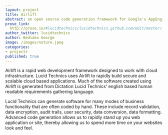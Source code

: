 ```yaml
---
layout: project
title: Airlift
abstract: an open source code generation framework for Google's AppEngine and node.js.
prose_link:
  http://prose.io/#lucidtechnics/lucidtechnics.github.com/edit/master/_posts/features/0100-01-01-airlift.md
author_twitter: lucidtechnics
author: Bediako George
image: /images/nature.jpeg
categories:
- projects
published: true
---
```


Airlift is a rapid web development framework designed to work with cloud infrastructure. Lucid Technics uses Airlift to rapidly build secure and scalable cloud based applications.  Much of the software created using Airlift is generated from Dictation Lucid Technics' english based human readable requirements gathering language.

Lucid Technics can generate software for many modes of business functionality that are often coded by hand.  These include record validation, data encryption, audit trails, user security, data conversion, data formatting.  Advanced code generation allows us to rapidly stand up you web application or site, thereby allowing us to spend more time on your websites look and feel.
